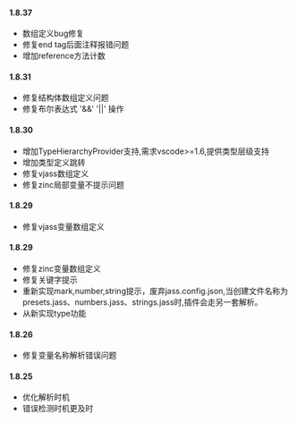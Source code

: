 #### 1.8.37
- 数组定义bug修复
- 修复end tag后面注释报错问题
- 增加reference方法计数

#### 1.8.31
- 修复结构体数组定义问题
- 修复布尔表达式 '&&' '||' 操作

#### 1.8.30
- 增加TypeHierarchyProvider支持,需求vscode>=1.6,提供类型层级支持
- 增加类型定义跳转
- 修复vjass数组定义
- 修复zinc局部变量不提示问题

#### 1.8.29
- 修复vjass变量数组定义

#### 1.8.29
- 修复zinc变量数组定义
- 修复关键字提示
- 重新实现mark,number,string提示，废弃jass.config.json,当创建文件名称为presets.jass、numbers.jass、strings.jass时,插件会走另一套解析。
- 从新实现type功能

#### 1.8.26
- 修复变量名称解析错误问题
  
#### 1.8.25
- 优化解析时机
- 错误检测时机更及时


